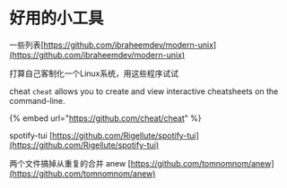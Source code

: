 # 好用的小工具

一些列表[https://github.com/ibraheemdev/modern-unix](https://github.com/ibraheemdev/modern-unix)

打算自己客制化一个Linux系统，用这些程序试试

cheat `cheat` allows you to create and view interactive cheatsheets on the command-line.

{% embed url="https://github.com/cheat/cheat" %}

spotify-tui [https://github.com/Rigellute/spotify-tui](https://github.com/Rigellute/spotify-tui)



两个文件搞掉从重复的合并    anew [https://github.com/tomnomnom/anew](https://github.com/tomnomnom/anew)


